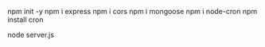 npm init -y
npm i express
npm i cors
npm i mongoose
npm i node-cron
npm install cron

node server.js